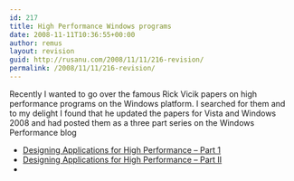 ```yaml
---
id: 217
title: High Performance Windows programs
date: 2008-11-11T10:36:55+00:00
author: remus
layout: revision
guid: http://rusanu.com/2008/11/11/216-revision/
permalink: /2008/11/11/216-revision/
---
```

Recently I wanted to go over the famous Rick Vicik papers on high performance programs on the Windows platform. I searched for them and to my delight I found that he updated the papers for Vista and Windows 2008 and had posted them as a three part series on the Windows Performance blog

  * <a href="http://blogs.technet.com/winserverperformance/archive/2008/04/25/designing-applications-for-high-performance-part-1.aspx" target="_blank">Designing Applications for High Performance &#8211; Part 1</a>
  * <a href="http://blogs.technet.com/winserverperformance/archive/2008/05/21/designing-applications-for-high-performance-part-ii.aspx" target="_blank">Designing Applications for High Performance &#8211; Part II</a>
  * <a href="" target="_blank"></a>